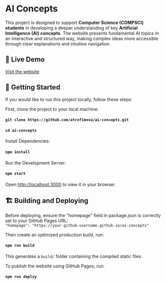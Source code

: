 # AI Concepts

This project is designed to support **Computer Science (COMPSCI) students** in developing a deeper understanding of key **Artificial Intelligence (AI) concepts**. The website presents fundamental AI topics in an interactive and structured way, making complex ideas more accessible through clear explanations and intuitive navigation.

## 🔗 Live Demo
[Visit the website](https://atrofimova.github.io/ai-concepts/)


## 🚀 Getting Started
If you would like to run this project locally, follow these steps:

First, clone the project to your local machine:
#### `git clone https://github.com/atrofimova/ai-concepts.git`
#### `cd ai-concepts`

Install Dependencies:
#### `npm install`

Run the Development Server:
#### `npm start`
Open [http://localhost:3000](http://localhost:3000) to view it in your browser.


## 🏗 Building and Deploying

Before deploying, ensure the "homepage" field in package.json is correctly set to your GitHub Pages URL:\
`"homepage": "https://your-github-username.github.io/ai-concepts"`

Then create an optimized production build, run:
#### `npm run build`
This generates a `build/` folder containing the compiled static files.

To publish the website using GitHub Pages, run:
#### `npm run deploy`

